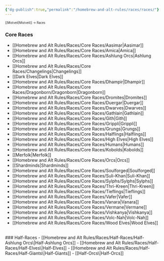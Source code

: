 ```yaml
---
{"dg-publish":true,"permalink":"/homebrew-and-alt-rules/races/races/"}
---
```


<sup><sup>[[Mistveil\|Mistveil]] → Races</sup></sup>
### Core Races
- [[Homebrew and Alt Rules/Races/Core Races/Aasimar\|Aasimar]]
- [[Homebrew and Alt Rules/Races/Core Races/Amica\|Amica]]
- [[Homebrew and Alt Rules/Races/Core Races/Ashlung Orcs\|Ashlung Orcs]]
- [[Homebrew and Alt Rules/Races/Core Races/Changelings\|Changelings]]
- [[Dark Elves\|Dark Elves]]
- [[Homebrew and Alt Rules/Races/Core Races/Dhampir\|Dhampir]]
- [[Homebrew and Alt Rules/Races/Core Races/Dragonborn/Dragonborn\|Dragonborn]]
- [[Homebrew and Alt Rules/Races/Core Races/Dromites\|Dromites]]
- [[Homebrew and Alt Rules/Races/Core Races/Duergar\|Duergar]]
- [[Homebrew and Alt Rules/Races/Core Races/Dwarves\|Dwarves]]
- [[Homebrew and Alt Rules/Races/Core Races/Gathlain\|Gathlain]]
- [[Homebrew and Alt Rules/Races/Core Races/Gith\|Gith]]
- [[Homebrew and Alt Rules/Races/Core Races/Grippli\|Grippli]]
- [[Homebrew and Alt Rules/Races/Core Races/Grungs\|Grungs]]
- [[Homebrew and Alt Rules/Races/Core Races/Halflings\|Halflings]]
- [[Homebrew and Alt Rules/Races/Core Races/High Elves\|High Elves]]
- [[Homebrew and Alt Rules/Races/Core Races/Humans\|Humans]]
- [[Homebrew and Alt Rules/Races/Core Races/Kobolds\|Kobolds]]
- [[Merfolk\|Merfolk]]
- [[Homebrew and Alt Rules/Races/Core Races/Orcs\|Orcs]]
- [[Shardminds\|Shardminds]]
- [[Homebrew and Alt Rules/Races/Core Races/Soulforged\|Soulforged]]
- [[Homebrew and Alt Rules/Races/Core Races/Suli-Khan\|Suli-Khan]]
- [[Homebrew and Alt Rules/Races/Core Races/Sylphs/Sylphs\|Sylphs]]
- [[Homebrew and Alt Rules/Races/Core Races/Thri-Kreen\|Thri-Kreen]]
- [[Homebrew and Alt Rules/Races/Core Races/Tieflings\|Tieflings]]
- [[Homebrew and Alt Rules/Races/Core Races/Vafer\|Vafer]]
- [[Homebrew and Alt Rules/Races/Core Races/Vanara\|Vanara]]
- [[Homebrew and Alt Rules/Races/Core Races/Vermane\|Vermane]]
- [[Homebrew and Alt Rules/Races/Core Races/Vishkanya\|Vishkanya]]
- [[Homebrew and Alt Rules/Races/Core Races/Volc-Nah\|Volc-Nah]]
- [[Homebrew and Alt Rules/Races/Core Races/Wood Elves\|Wood Elves]]
<br>
### Half-Races
- [[Homebrew and Alt Rules/Races/Half-Races/Half-Ashlung Orcs\|Half-Ashlung Orcs]]
- [[Homebrew and Alt Rules/Races/Half-Races/Half-Elves\|Half-Elves]]
- [[Homebrew and Alt Rules/Races/Half-Races/Half-Giants\|Half-Giants]]
- [[Half-Orcs\|Half-Orcs]]